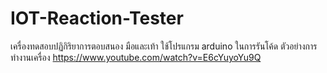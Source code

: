# IOT-Reaction-Tester
เครื่องทดสอบปฏิกิริยาการตอบสนอง มือและเท้า
ใช้โปรแกรม arduino ในการรันโค้ด
ตัวอย่างการทำงานเครื่อง https://www.youtube.com/watch?v=E6cYuyoYu9Q
